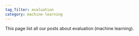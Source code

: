 ```yaml
---
tag_filter: evaluation
category: machine-learning
---
```


This page list all our posts about evaluation (machine learning).
